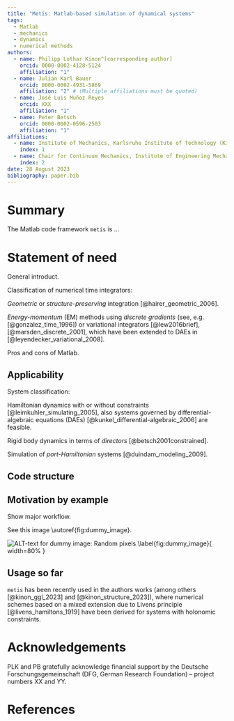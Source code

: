 ```yaml
---
title: "Metis: Matlab-based simulation of dynamical systems"
tags:
  - Matlab
  - mechanics
  - dynamics
  - numerical methods
authors:
  - name: Philipp Lothar Kinon^[corresponding author]
    orcid: 0000-0002-4128-5124
    affiliation: "1"
  - name: Julian Karl Bauer
    orcid: 0000-0002-4931-5869
    affiliation: "2" # (Multiple affiliations must be quoted)
  - name: José Luis Muñoz Reyes
    orcid: XXX
    affiliation: "1"
  - name: Peter Betsch
    orcid: 0000-0002-0596-2503
    affiliation: "1"
affiliations:
  - name: Institute of Mechanics, Karlsruhe Institute of Technology (KIT), Karlsruhe, Germany
    index: 1
  - name: Chair for Continuum Mechanics, Institute of Engineering Mechanics, Karlsruhe Institute of Technology (KIT), Karlsruhe, Germany
    index: 2
date: 28 August 2023
bibliography: paper.bib
---
```


# Summary

The Matlab code framework `metis` is ...

# Statement of need

General introduct.


Classification of numerical time integrators:

*Geometric* or *structure-preserving* integration [@hairer_geometric_2006].


*Energy-momentum* (EM) methods using *discrete gradients* (see, e.g. [@gonzalez_time_1996]) or variational integrators [@lew2016brief], [@marsden_discrete_2001], which have been extended to DAEs in [@leyendecker_variational_2008].


Pros and cons of Matlab.


## Applicability

System classification:

Hamiltonian dynamics with or without constraints [@leimkuhler_simulating_2005], also systems governed by differential-algebraic equations (DAEs) [@kunkel_differential-algebraic_2006] are feasible.

Rigid body dynamics in terms of *directors* [@betsch2001constrained].


Simulation of *port-Hamiltonian* systems [@duindam_modeling_2009].


## Code structure

## Motivation by example

Show major workflow.

See this image \autoref{fig:dummy_image}.

![ALT-text for dummy image: Random pixels \label{fig:dummy_image}](../logo.png){ width=80% }

## Usage so far


`metis` has been recently used in the authors works (among others [@kinon_ggl_2023] and [@kinon_structure_2023]), where numerical schemes based on a mixed extension due to Livens principle [@livens_hamiltons_1919] have been derived for systems with holonomic constraints.

# Acknowledgements

PLK and PB gratefully acknowledge financial support by the Deutsche Forschungsgemeinschaft (DFG, German Research Foundation) – project numbers XX and YY.

# References
